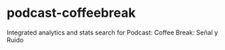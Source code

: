 # podcast-coffeebreak
Integrated analytics and stats search for Podcast: Coffee Break: Señal y Ruido
